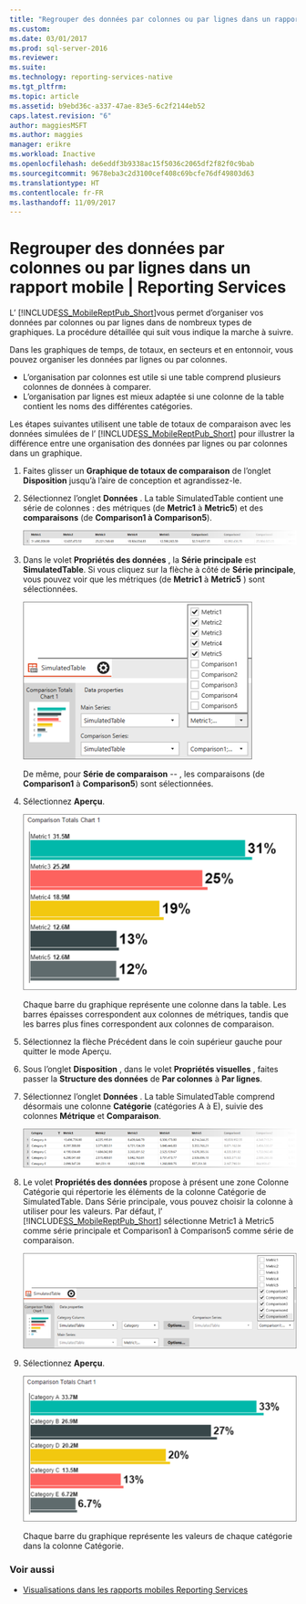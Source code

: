 ```yaml
---
title: "Regrouper des données par colonnes ou par lignes dans un rapport mobile | Reporting Services | Microsoft Docs"
ms.custom: 
ms.date: 03/01/2017
ms.prod: sql-server-2016
ms.reviewer: 
ms.suite: 
ms.technology: reporting-services-native
ms.tgt_pltfrm: 
ms.topic: article
ms.assetid: b9ebd36c-a337-47ae-83e5-6c2f2144eb52
caps.latest.revision: "6"
author: maggiesMSFT
ms.author: maggies
manager: erikre
ms.workload: Inactive
ms.openlocfilehash: de6eddf3b9338ac15f5036c2065df2f82f0c9bab
ms.sourcegitcommit: 9678eba3c2d3100cef408c69bcfe76df49803d63
ms.translationtype: HT
ms.contentlocale: fr-FR
ms.lasthandoff: 11/09/2017
---
```

# <a name="group-data-by-columns-or-rows-in-a-mobile-report--reporting-services"></a>Regrouper des données par colonnes ou par lignes dans un rapport mobile | Reporting Services
L’ [!INCLUDE[SS_MobileReptPub_Short](../../includes/ss-mobilereptpub-short.md)]vous permet d’organiser vos données par colonnes ou par lignes dans de nombreux types de graphiques. La procédure détaillée qui suit vous indique la marche à suivre.

Dans les graphiques de temps, de totaux, en secteurs et en entonnoir, vous pouvez organiser les données par lignes ou par colonnes. 
* L’organisation par colonnes est utile si une table comprend plusieurs colonnes de données à comparer. 
* L’organisation par lignes est mieux adaptée si une colonne de la table contient les noms des différentes catégories. 

Les étapes suivantes utilisent une table de totaux de comparaison avec les données simulées de l’ [!INCLUDE[SS_MobileReptPub_Short](../../includes/ss-mobilereptpub-short.md)] pour illustrer la différence entre une organisation des données par lignes ou par colonnes dans un graphique.  

1. Faites glisser un **Graphique de totaux de comparaison** de l’onglet **Disposition** jusqu’à l’aire de conception et agrandissez-le.

2. Sélectionnez l’onglet **Données** . La table SimulatedTable contient une série de colonnes : des métriques (de **Metric1** à **Metric5**) et des **comparaisons** (de **Comparison1 à Comparison5**). 

   ![mobile-report-data-group-column](../../reporting-services/mobile-reports/media/mobile-report-data-group-column.png)

3. Dans le volet **Propriétés des données** , la **Série principale** est **SimulatedTable**. Si vous cliquez sur la flèche à côté de **Série principale**, vous pouvez voir que les métriques (de **Metric1** à **Metric5** ) sont sélectionnées.

   ![mobile-report-properties-columns](../../reporting-services/mobile-reports/media/mobile-report-properties-columns.png)

   De même, pour **Série de comparaison** -- , les comparaisons (de **Comparison1** à **Comparison5**) sont sélectionnées.
   
4. Sélectionnez **Aperçu**.

   ![mobile-report-chart-by-columns](../../reporting-services/mobile-reports/media/mobile-report-chart-by-columns.png)

   Chaque barre du graphique représente une colonne dans la table. Les barres épaisses correspondent aux colonnes de métriques, tandis que les barres plus fines correspondent aux colonnes de comparaison.

5. Sélectionnez la flèche Précédent dans le coin supérieur gauche pour quitter le mode Aperçu.

6. Sous l’onglet **Disposition** , dans le volet **Propriétés visuelles** , faites passer la **Structure des données** de **Par colonnes** à **Par lignes**.  

7. Sélectionnez l’onglet **Données** . La table SimulatedTable comprend désormais une colonne **Catégorie** (catégories A à E), suivie des colonnes **Métrique** et **Comparaison**. 

   ![mobile-report-data-group-rows](../../reporting-services/mobile-reports/media/mobile-report-data-group-rows.png)

8.  Le volet **Propriétés des données** propose à présent une zone Colonne Catégorie qui répertorie les éléments de la colonne Catégorie de SimulatedTable. Dans Série principale, vous pouvez choisir la colonne à utiliser pour les valeurs. Par défaut, l’ [!INCLUDE[SS_MobileReptPub_Short](../../includes/ss-mobilereptpub-short.md)] sélectionne Metric1 à Metric5 comme série principale et Comparison1 à Comparison5 comme série de comparaison. 

    ![mobile-report-properties-rows](../../reporting-services/mobile-reports/media/mobile-report-properties-rows.png)

9. Sélectionnez **Aperçu**.

   ![mobile-report-chart-by-rows](../../reporting-services/mobile-reports/media/mobile-report-chart-by-rows.png)

   Chaque barre du graphique représente les valeurs de chaque catégorie dans la colonne Catégorie.

### <a name="see-also"></a>Voir aussi
* [Visualisations dans les rapports mobiles Reporting Services](../../reporting-services/mobile-reports/add-visualizations-to-reporting-services-mobile-reports.md)
